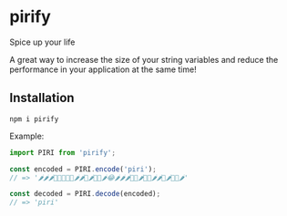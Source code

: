 # pirify

Spice up your life

A great way to increase the size of your string variables and reduce the performance in your application at the same time!

## Installation

`npm i pirify`

Example:

```js
import PIRI from 'pirify';

const encoded = PIRI.encode('piri');
// => '🌶🌶🌶🍻🍻🍻🍻😂🌶🌶🍻🌶🍻🍻🌶😂🌶🌶🌶🍻🍻🌶🍻😂🌶🌶🍻🌶🍻🍻🌶'

const decoded = PIRI.decode(encoded);
// => 'piri'
```
